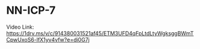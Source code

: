 # NN-ICP-7
Video Link: https://1drv.ms/v/c/914380031521af45/ETM3UFD4qFpLtdLtyWgksggBWmTCpwUxoS6-lfX1yv4vfw?e=di0G7j
